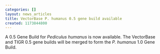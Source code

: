 ```yaml
---
categories: []
layout: news_articles
title: VectorBase P. humanus 0.5 gene build available
created: 1173844800
---
```

A 0.5 Gene Build for <i>Pediculus humanus</i> is now available. The VectorBase and TIGR 0.5 gene builds will be merged to form the <i>P. humanus</i> 1.0 Gene Build.
